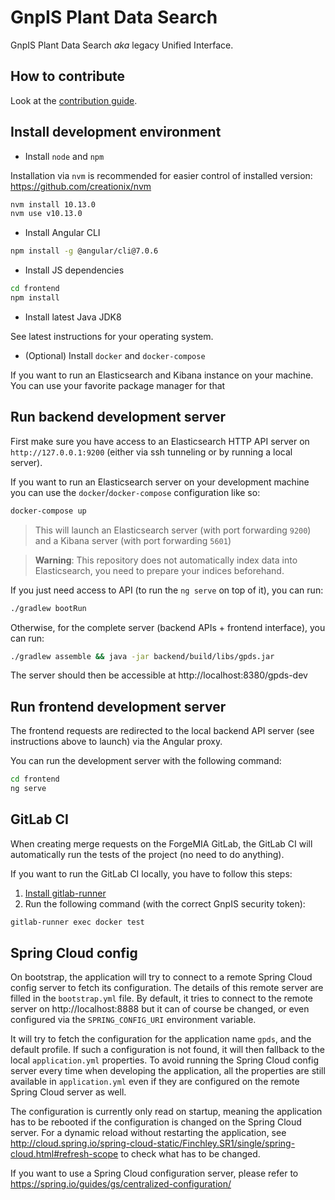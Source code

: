 # GnpIS Plant Data Search

GnpIS Plant Data Search *aka* legacy Unified Interface.

## How to contribute

Look at the [contribution guide](CONTRIBUTING.md).

## Install development environment

- Install `node` and `npm`

Installation via `nvm` is recommended for easier control of installed version:
https://github.com/creationix/nvm

```sh
nvm install 10.13.0
nvm use v10.13.0
```

- Install Angular CLI

```sh
npm install -g @angular/cli@7.0.6
```

- Install JS dependencies

```sh
cd frontend
npm install
```

- Install latest Java JDK8

See latest instructions for your operating system.

- (Optional) Install `docker` and `docker-compose`

If you want to run an Elasticsearch and Kibana instance on your machine.
You can use your favorite package manager for that


## Run backend development server

First make sure you have access to an Elasticsearch HTTP API server on `http://127.0.0.1:9200` (either via ssh tunneling or by running a local server).

If you want to run an Elasticsearch server on your development machine you can use the `docker`/`docker-compose` configuration like so:

```sh
docker-compose up
```

> This will launch an Elasticsearch server (with port forwarding `9200`) and a Kibana server (with port forwarding `5601`)

> **Warning**: This repository does not automatically index data into Elasticsearch, you need to prepare your indices beforehand.


If you just need access to API (to run the `ng serve` on top of it), you can run:

```sh
./gradlew bootRun
```

Otherwise, for the complete server (backend APIs + frontend interface), you can run:

```sh
./gradlew assemble && java -jar backend/build/libs/gpds.jar
```

The server should then be accessible at http://localhost:8380/gpds-dev

## Run frontend development server

The frontend requests are redirected to the local backend API server (see instructions above to launch) via the
Angular proxy.

You can run the development server with the following command:

```sh
cd frontend
ng serve
```

## GitLab CI

When creating merge requests on the ForgeMIA GitLab, the GitLab CI will 
automatically run the tests of the project (no need to do anything).

If you want to run the GitLab CI locally, you have to follow this steps:

1. [Install gitlab-runner](https://docs.gitlab.com/runner/install/)
2. Run the following command (with the correct GnpIS security token):

```sh
gitlab-runner exec docker test 
```


## Spring Cloud config

On bootstrap, the application will try to connect to a remote Spring Cloud config server
to fetch its configuration.
The details of this remote server are filled in the `bootstrap.yml` file.
By default, it tries to connect to the remote server on http://localhost:8888
but it can of course be changed, or even configured via the `SPRING_CONFIG_URI` environment variable.

It will try to fetch the configuration for the application name `gpds`, and the default profile.
If such a configuration is not found, it will then fallback to the local `application.yml` properties.
To avoid running the Spring Cloud config server every time when developing the application,
all the properties are still available in `application.yml` even if they are configured on the remote Spring Cloud server as well.

The configuration is currently only read on startup,
meaning the application has to be rebooted if the configuration is changed on the Spring Cloud server.
For a dynamic reload without restarting the application,
see http://cloud.spring.io/spring-cloud-static/Finchley.SR1/single/spring-cloud.html#refresh-scope
to check what has to be changed.

If you want to use a Spring Cloud configuration server, please refer to
https://spring.io/guides/gs/centralized-configuration/

